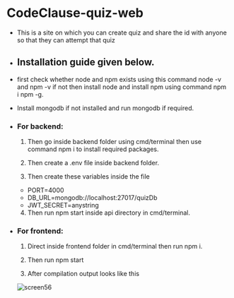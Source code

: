 # CodeClause-quiz-web

- This is a site on which you can create quiz and share the id with anyone so that they can attempt that quiz

- ## Installation guide given below.

- first check whether node and npm exists using this command node -v and npm -v if not then install node and install npm using command npm i npm -g.
- Install mongodb if not installed and run mongodb if required.

- ### For backend: 

  1. Then go inside backend folder using cmd/terminal then use command npm i to install required packages.

  2. Then create a .env file inside backend folder.

  3. Then create these variables inside the file
    - PORT=4000
    - DB_URL=mongodb://localhost:27017/quizDb
    - JWT_SECRET=anystring

  4. Then run npm start inside api directory in cmd/terminal. 
  
 
- ### For frontend: 

  1. Direct inside frontend folder in cmd/terminal then run npm i.

  2. Then run npm start 
  
  3. After compilation output looks like this
  
  ![screen56](https://user-images.githubusercontent.com/60874409/198887810-a8125c17-4f78-4886-bae8-e30df793964e.jpg)
  
  
